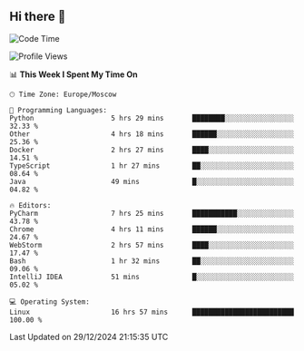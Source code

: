 ## Hi there 👋
<!--START_SECTION:waka-->
![Code Time](http://img.shields.io/badge/Code%20Time-4%2C615%20hrs%2016%20mins-blue)

![Profile Views](http://img.shields.io/badge/Profile%20Views-5-blue)

📊 **This Week I Spent My Time On** 

```text
🕑︎ Time Zone: Europe/Moscow

💬 Programming Languages: 
Python                   5 hrs 29 mins       ████████░░░░░░░░░░░░░░░░░   32.33 % 
Other                    4 hrs 18 mins       ██████░░░░░░░░░░░░░░░░░░░   25.36 % 
Docker                   2 hrs 27 mins       ████░░░░░░░░░░░░░░░░░░░░░   14.51 % 
TypeScript               1 hr 27 mins        ██░░░░░░░░░░░░░░░░░░░░░░░   08.64 % 
Java                     49 mins             █░░░░░░░░░░░░░░░░░░░░░░░░   04.82 % 

🔥 Editors: 
PyCharm                  7 hrs 25 mins       ███████████░░░░░░░░░░░░░░   43.78 % 
Chrome                   4 hrs 11 mins       ██████░░░░░░░░░░░░░░░░░░░   24.67 % 
WebStorm                 2 hrs 57 mins       ████░░░░░░░░░░░░░░░░░░░░░   17.47 % 
Bash                     1 hr 32 mins        ██░░░░░░░░░░░░░░░░░░░░░░░   09.06 % 
IntelliJ IDEA            51 mins             █░░░░░░░░░░░░░░░░░░░░░░░░   05.02 % 

💻 Operating System: 
Linux                    16 hrs 57 mins      █████████████████████████   100.00 % 
```


 Last Updated on 29/12/2024 21:15:35 UTC
<!--END_SECTION:waka-->
<!--
**w3ll1ngt/w3ll1ngt** is a ✨ _special_ ✨ repository because its `README.md` (this file) appears on your GitHub profile.

Here are some ideas to get you started:

- 🔭 I’m currently working on ...
- 🌱 I’m currently learning ...
- 👯 I’m looking to collaborate on ...
- 🤔 I’m looking for help with ...
- 💬 Ask me about ...
- 📫 How to reach me: ...
- 😄 Pronouns: ...
- ⚡ Fun fact: ...
-->
